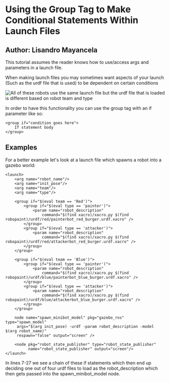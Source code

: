 # Using the Group Tag to Make Conditional Statements Within Launch Files

## Author: Lisandro Mayancela

This tutorial assumes the reader knows how to use/access args and parameters in a launch file.

When making launch files you may sometimes want aspects of your launch (Such as the urdf file that is used) to be dependent on certain conditions

![All of these robots use the same launch file but the urdf file that is loaded is different based on robot team and type](https://ibb.co/LrJX2k0)

In order to have this functionality you can use the group tag with an if parameter like so:

```
<group if="condition goes here">
    If statement body
</group>
```

## Examples

For a better example let's look at a launch file which spawns a robot into a gazebo world:

```
<launch>
    <arg name="robot_name"/>
    <arg name="init_pose"/>
    <arg name="team"/>
    <arg name="type"/>

    <group if="$(eval team == 'Red')">
        <group if="$(eval type == 'painter')">
            <param name="robot_description" 
                command="$(find xacro)/xacro.py $(find robopaint)/urdf/red/painterbot_red_burger.urdf.xacro" />
        </group>
        <group if="$(eval type == 'attacker')">
            <param name="robot_description" 
                command="$(find xacro)/xacro.py $(find robopaint)/urdf/red/attackerbot_red_burger.urdf.xacro" />
        </group>
    </group>

    <group if="$(eval team == 'Blue')">
        <group if="$(eval type == 'painter')">
            <param name="robot_description" 
                command="$(find xacro)/xacro.py $(find robopaint)/urdf/blue/painterbot_blue_burger.urdf.xacro" />
        </group>
        <group if="$(eval type == 'attacker')">
            <param name="robot_description" 
                command="$(find xacro)/xacro.py $(find robopaint)/urdf/blue/attackerbot_blue_burger.urdf.xacro" />
        </group>
    </group>

    node name="spawn_minibot_model" pkg="gazebo_ros" type="spawn_model"
     args="$(arg init_pose) -urdf -param robot_description -model $(arg robot_name)"
     respawn="false" output="screen" />

    <node pkg="robot_state_publisher" type="robot_state_publisher" 
          name="robot_state_publisher" output="screen"/>
</launch>
```

In lines 7-27 we see a chain of these if statements which then end up deciding one out of four urdf files to load as the robot_description which then gets passed into the spawn_minibot_model node.





